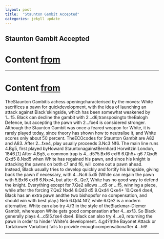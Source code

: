```yaml
---
layout: post
title:  "Staunton Gambit Accepted"
categories: jekyll update
---
```


## Staunton Gambit Accepted
# Content [from](https://www.chess.com/openings/Dutch-Defense-Staunton-Gambit-Accepted)

---

# Content [from](https://en.wikipedia.org/wiki/Staunton_Gambit)
TheStaunton Gambitis achess openingcharacterised by the moves:
White sacrifices a pawn for quickdevelopment, with the idea of launching an attack against Black'skingside, which has been somewhat weakened by 1...f5. Black can decline the gambit with 2...d6,transposingto theBalogh Defence, but accepting the pawn with 2...fxe4 is considered stronger.
Although the Staunton Gambit was once a feared weapon for White, it is rarely played today, since theory has shown how to neutralise it, and White scores only about 50 percent.
TheECOcodes for Staunton Gambit are A82 and A83.
After 2...fxe4, play usually proceeds 3.Nc3 Nf6.
The main line runs 4.Bg5, first played byHoward StauntonagainstBernhard Horwitzin London, 1846.[1]
After 4.Bg5, a common trap is 4...d5?5.Bxf6 exf6 6.Qh5+ g6 7.Qxd5 Qxd5 8.Nxd5 when White has regained his pawn, and since his knight is attacking the pawns on both c7 and f6, will come out a pawn ahead. Instead, Black usually tries to develop quickly and fortify his kingside, giving back the pawn if necessary, with 4...Nc6 5.d5 (White can regain the pawn with 5.Bxf6 exf6 6.Nxe4, but after 6...Qe7, White has no good way to defend the knight. Everything except for 7.Qe2 allows ...d5 or ...f5, winning a piece, while after the forcing 7.Qe2 Nxd4 8.Qd3 d5 9.Qxd4 Qxe4+ 10.Qxe4 dxe4, Black has an extra pawn andthe two bishopsfor no compensation, and should win with best play.) Ne5 6.Qd4 Nf7, while 6.Qe2 is a modern alternative.
White can also try 4.f3 in the style of theBlackmar–Diemer Gambit, whereupon White gets good compensation after 4...exf3. So Black generally plays 4...d5!5.fxe4 dxe4.  Black can also try 4...e3, returning the pawn in order to hinder White's development.
4.g4?!(the Bayonet Attack or Tartakower Variation) fails to provide enoughcompensationafter 4...h6!

---

